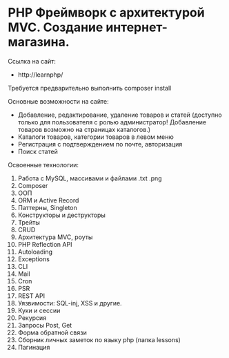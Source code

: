 # PHP Фреймворк с архитектурой MVC. Создание интернет-магазина.

Ссылка на сайт:

- http://learnphp/

Требуется предварительно выполнить composer install

Основные возможности на сайте:

- Добавление, редактирование, удаление товаров и статей (доступно только для пользователя c ролью администратор! Добавление товаров возможно на страницах каталогов.)
- Каталоги товаров, категории товаров в левом меню
- Регистрация с подтверждением по почте, авторизация
- Поиск статей

Освоенные технологии:

1. Работа с MySQL, массивами и файлами .txt .png
2. Composer
3. ООП
4. ORM и Active Record
5. Паттерны, Singleton
6. Конструкторы и деструкторы
7. Трейты
8. CRUD
9. Архитектура MVC, роуты
10. PHP Reflection API
11. Autoloading
12. Exceptions
13. CLI
14. Mail
15. Сron
16. PSR
17. REST API
18. Уязвимости: SQL-inj, XSS и другие.
19. Куки и сессии
20. Рекурсия
21. Запросы Post, Get
22. Форма обратной связи
23. Сборник личных заметок по языку php (папка lessons)
24. Пагинация
